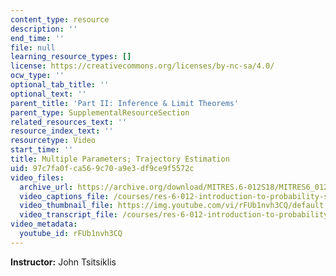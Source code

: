 ```yaml
---
content_type: resource
description: ''
end_time: ''
file: null
learning_resource_types: []
license: https://creativecommons.org/licenses/by-nc-sa/4.0/
ocw_type: ''
optional_tab_title: ''
optional_text: ''
parent_title: 'Part II: Inference & Limit Theorems'
parent_type: SupplementalResourceSection
related_resources_text: ''
resource_index_text: ''
resourcetype: Video
start_time: ''
title: Multiple Parameters; Trajectory Estimation
uid: 97c7fa0f-ca56-9c70-a9e3-df9ce9f5572c
video_files:
  archive_url: https://archive.org/download/MITRES.6-012S18/MITRES6_012S18_L15-06_300k.mp4
  video_captions_file: /courses/res-6-012-introduction-to-probability-spring-2018/f3dde0dda37c59feb0e97c9be352c032_rFUb1nvh3CQ.vtt
  video_thumbnail_file: https://img.youtube.com/vi/rFUb1nvh3CQ/default.jpg
  video_transcript_file: /courses/res-6-012-introduction-to-probability-spring-2018/1c3fbd61402efe8244527f8a35db3a40_rFUb1nvh3CQ.pdf
video_metadata:
  youtube_id: rFUb1nvh3CQ
---
```


**Instructor:** John Tsitsiklis

